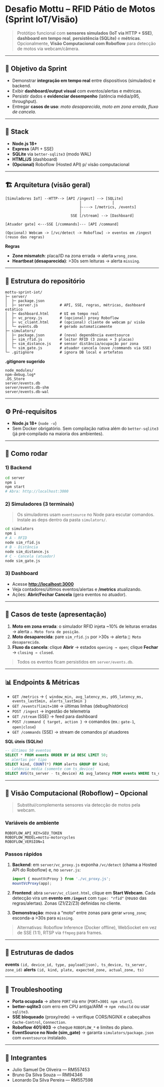 # Desafio Mottu – RFID Pátio de Motos (Sprint IoT/Visão)

> Protótipo funcional com **sensores simulados (IoT via HTTP + SSE)**, **dashboard em tempo real**, **persistência (SQLite)** e **métricas**. Opcionalmente, **Visão Computacional com Roboflow** para detecção de motos via webcam/câmera.

---

## 📌 Objetivo da Sprint

* Demonstrar **integração em tempo real** entre dispositivos (simulados) e backend.
* Exibir **dashboard/output visual** com eventos/alertas e métricas.
* Persistir dados e **evidenciar desempenho** (latência média/p95, throughput).
* Entregar **casos de uso**: *moto desaparecida*, *moto em zona errada*, *fluxo de cancela*.

---

## 🧰 Stack

* **Node.js 18+**
* **Express** (API + SSE)
* **SQLite** via `better-sqlite3` (modo WAL)
* **HTML/JS** (dashboard)
* **(Opcional)** Roboflow (Hosted API) p/ visão computacional

---

## 🏗️ Arquitetura (visão geral)

```
[Simuladores IoT] --HTTP--> [API /ingest] --> [SQLite]
                                  │              │
                                  ├----> [/metrics, /events]
                                  │
                              SSE [/stream] --> [Dashboard]

[Atuador gate] <---SSE [/commands]--- [API /command]

(Opcional) Webcam -> [/vc/detect -> Roboflow] -> eventos em /ingest (reuso das regras)
```

**Regras**

* **Zone mismatch**: placa/ID na zona errada → alerta `wrong_zone`.
* **Heartbeat (desaparecida)**: >30s sem leituras → alerta `missing`.

---

## 📁 Estrutura do repositório

```
mottu-sprint-iot/
├─ server/
│  ├─ package.json
│  ├─ server.js          # API, SSE, regras, métricas, dashboard estático
│  ├─ dashboard.html     # UI em tempo real
│  ├─ vc_proxy.js        # (opcional) proxy Roboflow
│  ├─ vc_client.html     # (opcional) cliente de webcam p/ visão
│  └─ events.db          # gerado automaticamente
├─ simulators/
│  ├─ package.json       # (novo) dependência eventsource
│  ├─ sim_rfid.js        # leitor RFID (3 zonas + 3 placas)
│  ├─ sim_distance.js    # sensor distância/ocupação por zona
│  └─ sim_gate.js        # atuador cancela (ouve /commands via SSE)
└─ .gitignore            # ignora DB local e artefatos
```

**.gitignore sugerido**

```
node_modules/
npm-debug.log*
.DS_Store
server/events.db
server/events.db-shm
server/events.db-wal
```

---

## ⚙️ Pré‑requisitos

* **Node.js 18+** (`node -v`)
* Sem Docker obrigatório. Sem compilação nativa além do `better-sqlite3` (já pré‑compilado na maioria dos ambientes).

---

## 🚀 Como rodar

### 1) Backend

```bash
cd server
npm i
npm start
# Abra: http://localhost:3000
```

### 2) Simuladores (3 terminais)

> Os simuladores usam `eventsource` no Node para escutar comandos. Instale as deps dentro da pasta `simulators/`.

```bash
cd simulators
npm i
# A - RFID
node sim_rfid.js
# B - Distância
node sim_distance.js
# C - Cancela (atuador)
node sim_gate.js
```

### 3) Dashboard

* Acesse **[http://localhost:3000](http://localhost:3000)**
* Veja contadores/últimos eventos/alertas e **/metrics** atualizando.
* Ações: **Abrir/Fechar Cancela** (gera eventos no atuador).

---

## 🧪 Casos de teste (apresentação)

1. **Moto em zona errada**: o simulador RFID injeta ~10% de leituras erradas → alerta `⚠️ Moto fora de posição`.
2. **Moto desaparecida**: pare `sim_rfid.js` por >30s → alerta `🚨 Moto desaparecida`.
3. **Fluxo da cancela**: clique **Abrir** → estados `opening → open`; clique **Fechar** → `closing → closed`.

> Todos os eventos ficam persistidos em `server/events.db`.

---

## 📊 Endpoints & Métricas

* `GET /metrics` → `{ window_min, avg_latency_ms, p95_latency_ms, events_last5min, alerts_last5min }`
* `GET /events?limit=100` → últimas linhas (debug/histórico)
* `POST /ingest` → ingestão de telemetria
* `GET /stream` (SSE) → feed para dashboard
* `POST /command { target, action }` → comandos (ex.: `gate-1`, `open|close`)
* `GET /commands` (SSE) → stream de comandos p/ atuadores

**SQL úteis (SQLite)**

```sql
-- últimos 50 eventos
SELECT * FROM events ORDER BY id DESC LIMIT 50;
-- alertas por tipo
SELECT kind, COUNT(*) FROM alerts GROUP BY kind;
-- latência média (somente com ts_device)
SELECT AVG(ts_server - ts_device) AS avg_latency FROM events WHERE ts_device IS NOT NULL;
```

---

## 🧩 Visão Computacional (Roboflow) – Opcional

> Substitui/complementa sensores via detecção de motos pela webcam.

### Variáveis de ambiente

```
ROBOFLOW_API_KEY=SEU_TOKEN
ROBOFLOW_MODEL=mottu-motorcycles
ROBOFLOW_VERSION=1
```

### Passos rápidos

1. **Backend**: em `server/vc_proxy.js` exponha `/vc/detect` (chama a Hosted API do Roboflow) e, no `server.js`:

   ```js
   import { mountVcProxy } from './vc_proxy.js';
   mountVcProxy(app);
   ```
2. **Frontend**: abra `server/vc_client.html`, clique em **Start Webcam**. Cada detecção vira um **evento em `/ingest`** com `type: "rfid"` (reuso das regras/alertas). Zonas (Z1/Z2/Z3) definidas no cliente.
3. **Demonstração**: mova a “moto” entre zonas para gerar `wrong_zone`; esconda-a >30s para `missing`.

> Alternativas: Roboflow Inference (Docker offline), WebSocket em vez de SSE (1:1), RTSP via `ffmpeg` para frames.

---

## 🧱 Estruturas de dados

**events** `(id, device_id, type, payload(json), ts_device, ts_server, zone_id)`
**alerts** `(id, kind, plate, expected_zone, actual_zone, ts)`

---

## 🐞 Troubleshooting

* **Porta ocupada** → altere `PORT` via env (`PORT=3001 npm start`).
* **better-sqlite3** com erro em CPU antiga/ARM → `npm rebuild` ou usar `sqlite3`.
* **SSE bloqueado** (proxy/rede) → verifique CORS/NGINX e cabeçalhos `Cache-Control`, `Connection`.
* **Roboflow 401/403** → cheque `ROBOFLOW_*` e limites do plano.
* **EventSource no Node (sim_gate)** → garanta `simulators/package.json` com `eventsource` instalado.

---

## 👥 Integrantes

* Julio Samuel De Oliveira — RM557453
* Bruno Da Silva Souza — RM94346
* Leonardo Da Silva Pereira — RM557598
